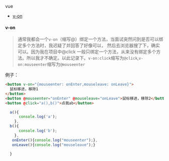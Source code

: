 vue

- [v-on](#v-on)

#### v-on

> 通常我都会一个`v-on`（缩写@）绑定一个方法，当面试突然问到是否可以绑定多个方法时，我迟疑了并回答了好像可以，
> 然后去浏览器搜了下，确实可以。因为我在项目中@click 一般只绑定一个方法，从来没有绑定多个方法。所以我才不确定。以此记录下。`v-on:click`缩写为`@click`,`v-on:mouseenter`缩写为`@mouseenter`

例子：

```html
<button v-on="{mouseenter: onEnter,mouseleave: onLeave}">
  鼠标移进，移除1
</button>
<button @mouseenter="onEnter" @mouseleave="onLeave">鼠标移进，移除2</button>
<button @click="a(),b()">点我ab</button>
```

```javascript
  a(){
      console.log('a');
    },
  b(){
      console.log('b');
    },
   onEnter(){console.log("mouseenter");},
   onLeave(){console.log("mouseleave");}

  }
```
